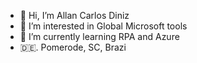 - 👋 Hi, I’m Allan Carlos Diniz
- 👀 I’m interested in Global Microsoft tools
- 🌱 I’m currently learning RPA and Azure
- 🇩🇪. Pomerode, SC, Brazi

<!---
LINKallan/LINKallan is a ✨ special ✨ repository because its `README.md` (this file) appears on your GitHub profile.
You can click the Preview link to take a look at your changes.
--->

